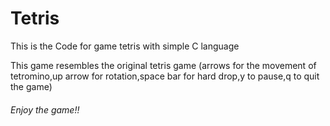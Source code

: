 #    Tetris
This is the Code for game tetris with simple C language

This game resembles the original tetris game
(arrows for the movement of tetromino,up arrow for rotation,space bar for hard drop,y to pause,q to quit the game)

###### Enjoy the game!!

